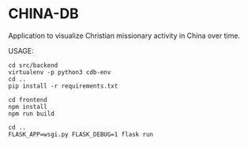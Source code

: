 # CHINA-DB
Application to visualize Christian missionary activity in China over time.

USAGE:

```
cd src/backend
virtualenv -p python3 cdb-env
cd ..
pip install -r requirements.txt

cd frontend
npm install
npm run build

cd ..
FLASK_APP=wsgi.py FLASK_DEBUG=1 flask run
```